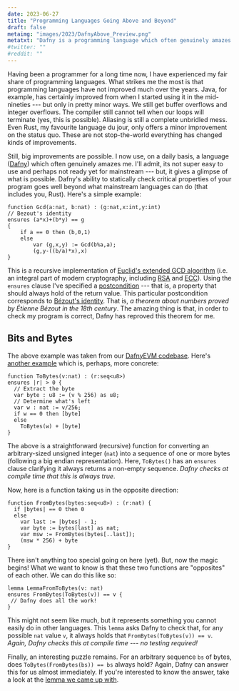 ```yaml
---
date: 2023-06-27
title: "Programming Languages Going Above and Beyond"
draft: false
metaimg: "images/2023/DafnyAbove_Preview.png"
metatxt: "Dafny is a programming language which often genuinely amazes me."
#twitter: ""
#reddit: ""
---
```


Having been a programmer for a long time now, I have experienced my
fair share of programming languages.  What strikes me the most is that
programming languages have not improved much over the years.  Java,
for example, has certainly improved from when I started using it in
the mid-nineties --- but only in pretty minor ways.  We still get
buffer overflows and integer overflows.  The compiler still cannot
tell when our loops will terminate (yes, this is possible).  Aliasing
is still a complete unbridled mess.  Even Rust, my favourite language
du jour, only offers a minor improvement on the status quo.  These are
not stop-the-world everything has changed kinds of improvements.

Still, big improvements are possible.  I now use, on a daily basis, a
language ([Dafny](https://github.com/dafny-lang/dafny/)) which often
genuinely amazes me.  I'll admit, its not super easy to use and
perhaps not ready yet for mainstream --- but, it gives a glimpse of
what is possible.  Dafny's ability to statically check critical
properties of your program goes well beyond what mainstream languages
can do (that includes you, Rust).  Here's a simple example:

```dafny
function Gcd(a:nat, b:nat) : (g:nat,x:int,y:int)
// Bezout's identity
ensures (a*x)+(b*y) == g
{
    if a == 0 then (b,0,1)
    else
        var (g,x,y) := Gcd(b%a,a);
        (g,y-((b/a)*x),x)
}
```

This is a recursive implementation of [Euclid's extended GCD
algorithm](https://en.wikipedia.org/wiki/Extended_Euclidean_algorithm)
(i.e. an integral part of modern cryptography, including
[RSA](https://en.wikipedia.org/wiki/RSA_(cryptosystem)) and
[ECC](https://en.wikipedia.org/wiki/Elliptic-curve_cryptography)).
Using the `ensures` clause I've specified a
[postcondition](https://en.wikipedia.org/wiki/Postcondition) --- that
is, a property that should always hold of the return value.  This
particular postcondition corresponds to [Bézout's
identity](https://en.wikipedia.org/wiki/B%C3%A9zout%27s_identity).
That is, _a theorem about numbers proved by Étienne Bézout in the 18th
century_.  The amazing thing is that, in order to check my program is
correct, Dafny has reproved this theorem for me.  

## Bits and Bytes

The above example was taken from our [DafnyEVM
codebase](https://github.com/Consensys/evm-dafny/blob/63a9da2335634572bfb1dcf616c7eda081bf7d8f/src/dafny/util/int.dfy#L185).
Here's [another
example](https://github.com/Consensys/evm-dafny/blob/63a9da2335634572bfb1dcf616c7eda081bf7d8f/src/dafny/util/int.dfy#L254)
which is, perhaps, more concrete:

```dafny
function ToBytes(v:nat) : (r:seq<u8>)
ensures |r| > 0 {
  // Extract the byte
  var byte : u8 := (v % 256) as u8;
  // Determine what's left
  var w : nat := v/256;
  if w == 0 then [byte]
  else
    ToBytes(w) + [byte]
}
```

The above is a straightforward (recursive) function for converting an
arbitrary-sized unsigned integer (`nat`) into a sequence of one or
more bytes (following a big endian representation).  Here, `ToBytes()`
has an `ensures` clause clarifying it always returns a non-empty
sequence.  _Dafny checks at compile time that this is always true_.

Now, here is a function taking us in the opposite direction:

```dafny
function FromBytes(bytes:seq<u8>) : (r:nat) {
  if |bytes| == 0 then 0
  else
    var last := |bytes| - 1;
    var byte := bytes[last] as nat;
    var msw := FromBytes(bytes[..last]);
    (msw * 256) + byte
}
```

There isn't anything too special going on here (yet).  But, now the
magic begins!  What we want to know is that these two functions are
"opposites" of each other.  We can do this like so:

```
lemma LemmaFromToBytes(v: nat)
ensures FromBytes(ToBytes(v)) == v {
 // Dafny does all the work!
}
```

This might not seem like much, but it represents something you cannot
easily do in other languages.  This `lemma` asks Dafny to check that,
for any possible `nat` value `v`, it always holds that
`FromBytes(ToBytes(v)) == v`.  _Again, Dafny checks this at compile
time --- no testing required!_

Finally, an interesting puzzle remains.  For an arbitrary sequence
`bs` of bytes, does `ToBytes(FromBytes(bs)) == bs` always hold?
Again, Dafny can answer this for us almost immediately.  If
you're interested to know the answer, take a look at the [lemma we
came up
with](https://github.com/Consensys/evm-dafny/blob/63a9da2335634572bfb1dcf616c7eda081bf7d8f/src/dafny/util/int.dfy#L310).
